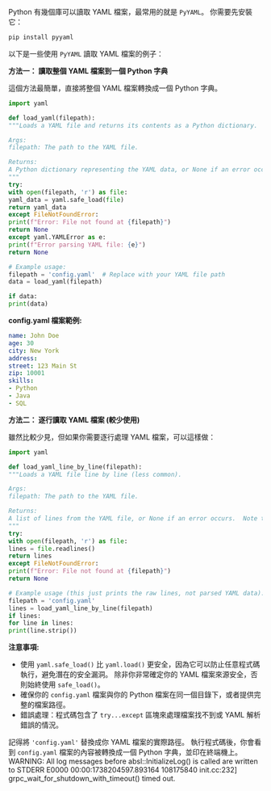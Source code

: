 
Python 有幾個庫可以讀取 YAML 檔案，最常用的就是 `PyYAML`。  你需要先安裝它：

```bash
pip install pyyaml
```

以下是一些使用 `PyYAML` 讀取 YAML 檔案的例子：

**方法一：  讀取整個 YAML 檔案到一個 Python 字典**

這個方法最簡單，直接將整個 YAML 檔案轉換成一個 Python 字典。

```python
import yaml

def load_yaml(filepath):
"""Loads a YAML file and returns its contents as a Python dictionary.

Args:
filepath: The path to the YAML file.

Returns:
A Python dictionary representing the YAML data, or None if an error occurs.
"""
try:
with open(filepath, 'r') as file:
yaml_data = yaml.safe_load(file)
return yaml_data
except FileNotFoundError:
print(f"Error: File not found at {filepath}")
return None
except yaml.YAMLError as e:
print(f"Error parsing YAML file: {e}")
return None

# Example usage:
filepath = 'config.yaml'  # Replace with your YAML file path
data = load_yaml(filepath)

if data:
print(data)
```

**config.yaml 檔案範例:**

```yaml
name: John Doe
age: 30
city: New York
address:
street: 123 Main St
zip: 10001
skills:
- Python
- Java
- SQL
```


**方法二：  逐行讀取 YAML 檔案 (較少使用)**

雖然比較少見，但如果你需要逐行處理 YAML 檔案，可以這樣做：

```python
import yaml

def load_yaml_line_by_line(filepath):
"""Loads a YAML file line by line (less common).

Args:
filepath: The path to the YAML file.

Returns:
A list of lines from the YAML file, or None if an error occurs.  Note that this is NOT parsed YAML data.
"""
try:
with open(filepath, 'r') as file:
lines = file.readlines()
return lines
except FileNotFoundError:
print(f"Error: File not found at {filepath}")
return None

# Example usage (this just prints the raw lines, not parsed YAML data):
filepath = 'config.yaml'
lines = load_yaml_line_by_line(filepath)
if lines:
for line in lines:
print(line.strip())
```


**注意事項:**

* 使用 `yaml.safe_load()` 比 `yaml.load()` 更安全，因為它可以防止任意程式碼執行，避免潛在的安全漏洞。  除非你非常確定你的 YAML 檔案來源安全，否則始終使用 `safe_load()`。
*  確保你的 `config.yaml` 檔案與你的 Python 檔案在同一個目錄下，或者提供完整的檔案路徑。
*  錯誤處理：程式碼包含了 `try...except` 區塊來處理檔案找不到或 YAML 解析錯誤的情況。


記得將 `'config.yaml'` 替換成你 YAML 檔案的實際路徑。  執行程式碼後，你會看到 `config.yaml` 檔案的內容被轉換成一個 Python 字典，並印在終端機上。
WARNING: All log messages before absl::InitializeLog() is called are written to STDERR
E0000 00:00:1738204597.893164 108175840 init.cc:232] grpc_wait_for_shutdown_with_timeout() timed out.
